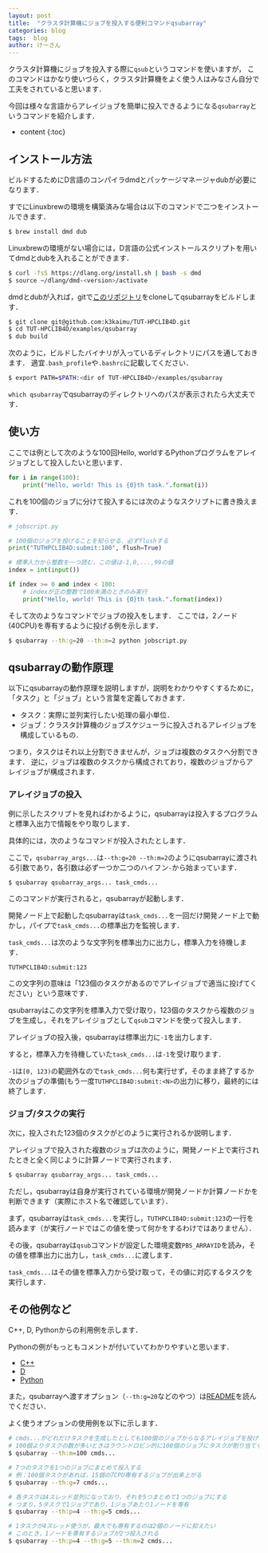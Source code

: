 ```yaml
---
layout: post
title:  "クラスタ計算機にジョブを投入する便利コマンドqsubarray"
categories: blog
tags:  blog
author: けーさん
---
```


クラスタ計算機にジョブを投入する際に`qsub`というコマンドを使いますが，
このコマンドはかなり使いづらく，クラスタ計算機をよく使う人はみなさん自分で工夫をされていると思います．

今回は様々な言語からアレイジョブを簡単に投入できるようになる`qsubarray`というコマンドを紹介します．

<!--more-->

* content
{:toc}

## インストール方法

ビルドするためにD言語のコンパイラdmdとパッケージマネージャdubが必要になります．

すでにLinuxbrewの環境を構築済みな場合は以下のコマンドで二つをインストールできます．

```sh
$ brew install dmd dub
```

Linuxbrewの環境がない場合には，D言語の公式インストールスクリプトを用いてdmdとdubを入れることができます．

```sh
$ curl -fsS https://dlang.org/install.sh | bash -s dmd
$ source ~/dlang/dmd-<version>/activate
```

dmdとdubが入れば，gitで[このリポジトリ](https://github.com/k3kaimu/TUT-HPCLIB4D)をcloneしてqsubarrayをビルドします．

```sh
$ git clone git@github.com:k3kaimu/TUT-HPCLIB4D.git
$ cd TUT-HPCLIB4D/examples/qsubarray
$ dub build
```

次のように，ビルドしたバイナリが入っているディレクトリにパスを通しておきます．
適宜`.bash_profile`や`.bashrc`に記載してください．

```sh
$ export PATH=$PATH:<dir of TUT-HPCLIB4D>/examples/qsubarray
```

`which qsubarray`でqsubarrayのディレクトリへのパスが表示されたら大丈夫です．


## 使い方

ここでは例として次のような100回Hello, worldするPythonプログラムをアレイジョブとして投入したいと思います．

```py
for i in range(100):
    print("Hello, world! This is {0}th task.".format(i))
```

これを100個のジョブに分けて投入するには次のようなスクリプトに書き換えます．


```py
# jobscript.py

# 100個のジョブを投げることを知らせる．必ずflushする
print("TUTHPCLIB4D:submit:100", flush=True)

# 標準入力から整数を一つ読む，この値は-1,0,...,99の値
index = int(input())

if index >= 0 and index < 100:
    # indexが正の整数で100未満のときのみ実行
    print("Hello, world! This is {0}th task.".format(index))
```

そして次のようなコマンドでジョブの投入をします．
ここでは，2ノード(40CPU)を専有するように投げる例を示します．

```sh
$ qsubarray --th:g=20 --th:m=2 python jobscript.py
```


## qsubarrayの動作原理

以下にqsubarrayの動作原理を説明しますが，説明をわかりやすくするために，「タスク」と「ジョブ」という言葉を定義しておきます．

+ タスク：実際に並列実行したい処理の最小単位．
+ ジョブ：クラスタ計算機のジョブスケジューラに投入されるアレイジョブを構成しているもの．


つまり，タスクはそれ以上分割できませんが，ジョブは複数のタスクへ分割できます．
逆に，ジョブは複数のタスクから構成されており，複数のジョブからアレイジョブが構成されます．


### アレイジョブの投入

例に示したスクリプトを見ればわかるように，qsubarrayは投入するプログラムと標準入出力で情報をやり取りします．

具体的には，次のようなコマンドが投入されたとします．

ここで，`qsubarray_args...`は`--th:g=20 --th:m=2`のようにqsubarrayに渡される引数であり，各引数は必ず一つか二つのハイフン`-`から始まっています．

```sh
$ qsubarray qsubarray_args... task_cmds...
```

このコマンドが実行されると，qsubarrayが起動します．

開発ノード上で起動したqsubarrayは`task_cmds...`を一回だけ開発ノード上で動かし，パイプで`task_cmds...`の標準出力を監視します．

`task_cmds...`は次のような文字列を標準出力に出力し，標準入力を待機します．

```
TUTHPCLIB4D:submit:123
```

この文字列の意味は「123個のタスクがあるのでアレイジョブで適当に投げてください」という意味です．

qsubarrayはこの文字列を標準入力で受け取り，123個のタスクから複数のジョブを生成し，それをアレイジョブとして`qsub`コマンドを使って投入します．

アレイジョブの投入後，qsubarrayは標準出力に`-1`を出力します．

すると，標準入力を待機していた`task_cmds...`は`-1`を受け取ります．

`-1`は`[0, 123)`の範囲外なので`task_cmds...`何も実行せず，そのまま終了するか次のジョブの準備(もう一度`TUTHPCLIB4D:submit:<N>`の出力)に移り，最終的には終了します．


### ジョブ/タスクの実行

次に，投入された123個のタスクがどのように実行されるか説明します．

アレイジョブで投入された複数のジョブは次のように，開発ノード上で実行されたときと全く同じように計算ノードで実行されます．

```sh
$ qsubarray qsubarray_args... task_cmds...
```

ただし，qsubarrayは自身が実行されている環境が開発ノードか計算ノードかを判断できます（実際にホスト名で確認しています）．

まず，qsubarrayは`task_cmds...`を実行し，`TUTHPCLIB4D:submit:123`の一行を読みます（が実行ノードではこの値を使って何かをするわけではありません）．

その後，qsubarrayは`qsub`コマンドが設定した環境変数`PBS_ARRAYID`を読み，その値を標準出力に出力し，`task_cmds...`に渡します．

`task_cmds...`はその値を標準入力から受け取って，その値に対応するタスクを実行します．



## その他例など

C++, D, Pythonからの利用例を示します．

Pythonの例がもっともコメントが付いていてわかりやすいと思います．

+ [C++](https://github.com/k3kaimu/TUT-HPCLIB4D/blob/master/examples/qsubarray/program/test.cpp)
+ [D](https://github.com/k3kaimu/TUT-HPCLIB4D/blob/master/examples/qsubarray/program/test.d)
+ [Python](https://github.com/k3kaimu/TUT-HPCLIB4D/blob/master/examples/qsubarray/program/test.py)

また，qsubarrayへ渡すオプション（`--th:g=20`などのやつ）は[README](https://github.com/k3kaimu/TUT-HPCLIB4D/blob/master/readme.md)を読んでください．

よく使うオプションの使用例を以下に示します．

```sh
# cmds...がどれだけタスクを生成したとしても100個のジョブからなるアレイジョブを投げる
# 100個よりタスクの数が多いときはラウンドロビン的に100個のジョブにタスクが割り当てられる
$ qsubarray --th:m=100 cmds...

# 7つのタスクを1つのジョブにまとめて投入する
# 例：100個タスクがあれば，15個の7CPU専有するジョブが出来上がる
$ qsubarray --th:g=7 cmds...

# 各タスクは4スレッド並列になっており，それを5つまとめて1つのジョブにする
# つまり，5タスクで1ジョブであり，1ジョブあたり1ノードを専有
$ qsubarray --th:p=4 --th:g=5 cmds...

# 1タスクが4スレッド使うが，最大でも専有するのは2個のノードに抑えたい
# このとき，1ノードを専有するジョブが2つ投入される
$ qsubarray --th:p=4 --th:g=5 --th:m=2 cmds...
```
